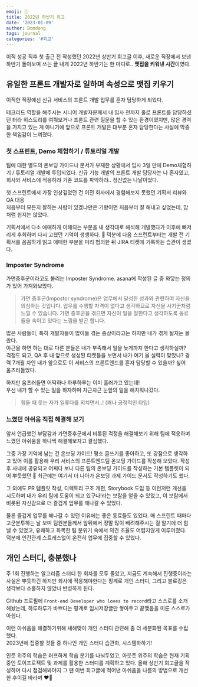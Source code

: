```yaml
---
emoji: 📓
title: 2022년 하반기 회고
date: '2023-01-09'
author: Bomdong
tags: journal
categories: '#회고'
---
```


이직 성공 직후 첫 출근 전 작성했던 2022년 상반기 회고글 이후, 새로운 직장에서 보낸 하반기 돌아보며 쓰는 글
내게 2022년 하반기는 한 마디로.. **맷집을 키워낸 시간**이였다.

## 유일한 프론트 개발자로 일하며 속성으로 맷집 키우기

이직한 직장에선 신규 서비스의 프론트 개발 업무를 혼자 담당하게 되었다.

테크리드 역할을 해주시는 시니어 개발자분께서 내 입사 전까지 홀로 프론트를 담당하셨던 터라 히스토리를 여쭤보거나 프론트 관련 질문을 할 수 있는 환경이였지만,
많은 경력을 가지고 있는 게 아니기에 앞으로 프론트 개발은 대부분 혼자 담당한다는 사실에 막중한 책임감이 느껴졌다.

### 첫 스프린트, Demo 체험하기 / 튜토리얼 개발

팀에 대한 별도의 온보딩 가이드나 문서가 부재한 상황에서 입사 3일 만에 Demo체험하기 / 튜토리얼 개발에 투입되었다.
신규 기능 개발의 프론트 개발 담당자는 나 혼자였고, 회사와 서비스에 적응하랴 기존 코드를 파악하랴.. 정신없는 나날이었다.

첫 스프린트에서 가장 인상깊었던 건 이전 회사에서 경험해보지 못했던 기획서 리뷰와 QA 대응 <br/>
처음부터 모든지 잘하는 사람이 있겠냐만은 기왕이면 처음부터 잘 해내고 싶었는데, 맘처럼 쉽지는 않았다.

기획서에서 다소 애매하게 이해되는 부분을 내 생각대로 해석해 개발했다가 이후에 뼈저리게 후회하며 다시 고쳤던 기억이 생생하다. 🥹
덕분에 다음 스프린트부터는 개발 전 기획서를 꼼꼼하게 읽고 애매한 부분을 미리 협의한 뒤 JIRA 티켓에 기록하는 습관이 생겼다.

### Imposter Syndrome

가면증후군이라고도 불리는 Imposter Syndrome. asana에 작성된 글 중 와닿는 정의가 있어 가져와보았다.

> 가면 증후군(Impostor syndrome)은 업무에서 달성한 성과와 관련하여 자신을 의심하는 것입니다. 업무를 수행할 자격이 없다고 생각하므로 자신을 사기꾼처럼 느낄 수 있습니다. 가면 증후군을 겪으면 자신이 일을 잘한다고 생각하도록 동료들을 속이고 있다는 느낌을 받곤 합니다.

많은 사람들이, 특히 개발자들이 많이들 겪는 증상이라고는 하지만 내가 겪게 될지는 몰랐다. <br/>
야근을 하면 하는 대로 다른 분들은 내가 부족해서 일을 늦게까지 한다고 생각하실까? 걱정도 되고,
QA 후 내 앞으로 생성된 티켓들을 보면서 내가 여기 올 실력이 맞았나? 경력 7개월 차인 내가 앞으로도 이 서비스의 프론트엔드를 혼자 담당할 수 있을까? 싶어 움츠러들었다.

하지만 움츠러들면 어떡하나 하루하루는 이미 흘러가고 있는데! <br/>
우선 내가 할 수 있는 일을 하자하며 차근차근 눈앞의 일을 해치워나갔다.

> 힘들 때 웃는 자가 일류다를 외치면서..! (꽤나 긍정적인 타입)

### 느꼈던 아쉬움 직접 해결해 보기

앞서 언급했던 부담감과 가면증후군에서 비롯된 걱정을 해결해보기 위해 팀에 적응하며 느꼈던 아쉬움을 하나씩 해결해보자고 결심했다.

그중 가장 기억에 남는 건 온보딩 가이드!
평소 글쓰기를 좋아하고, 또 강점으로 생각하고 있어 이를 활용해 우리 서비스의 프론트엔드팀 온보딩 가이드를 작성해 보았다.
작성 후 사내에 공유되고 어쩌다 보니 다른 팀의 온보딩 가이드를 작성하는 기본 템플릿이 되어 뿌듯했던 🙌
최근에는 여기서 더 나아가 온보딩 과제 가이드 문서도 작성하기도 했다.

그 외에도 PR 템플릿 작성, 디렉토리 구조 개편, Storybook 도입 등 이런저런 개선을 시도하며 내가 우리 팀에 도움이 되고 있구나!라는 보람을 얻을 수 있었고, 이 보람에서 비롯된 자신감으로 더 즐겁게 업무를 해나갈 수 있었다.

물론 즐겁게 업무를 해나갈 수 있던 이유에는 좋은 동료들도 있었다.
매 스프린트 때마다 고군분투하는 날 보며 팀원분들께서 앞뒤에서 정말 많이 배려해주시는 걸 알기에 더 힘낼 수 있었고, 유쾌하고 화목한 팀 분위기 속에서 의견 조율도 어렵지않게 이루어졌다. 덕분에 인간관계 스트레스없이 온전히 업무에 집중할 수 있었다.

## 개인 스터디, 충분했나

주 1회 진행하는 알고리즘 스터디 한 회차를 모두 돌았고, 지금도 계속해서 진행중이라는 사실은 뿌듯하긴 하지만
회사에 적응해야한다는 핑계로 개인 스터디, 그리고 블로깅은 생각보다 소홀하지 않았나 반성하게 된다.

Github 프로필에 `Front-end Developer who loves to record`라고 스스로를 소개해놨는데,
하루하루가 바쁘다는 핑계로 임시저장글만 쌓아두고 끝맺음을 미룬 스스로가 아쉽다.

이런 아쉬움을 해결하기위해 새해맞이 개인 스터디 관련해 좀 더 세분화된 목표를 수립했다. <br/>
2023년에 집중할 것들 중 하나인 개인 스터디 습관화, 시스템화하기!

인풋 위주의 학습은 러프하게 학습 분기를 나눠두었고, 아웃풋 위주의 학습은 현재 기획중인 토이프로젝트 및 과제를 활용한 스터디를 계획하고 있다. 올해 상반기 회고글을 작성하며 다시 점검해봐야지
그 땐 이번 회고글에 적어낸 아쉬움을 나름의 방법으로 개선한 후이길 바라며 ❤️‍🔥

```toc

```
